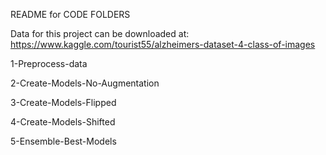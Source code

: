 README for CODE FOLDERS

Data for this project can be downloaded at:
https://www.kaggle.com/tourist55/alzheimers-dataset-4-class-of-images

1-Preprocess-data



2-Create-Models-No-Augmentation

3-Create-Models-Flipped

4-Create-Models-Shifted

5-Ensemble-Best-Models
